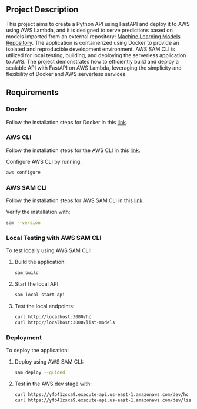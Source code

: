 ## Project Description

This project aims to create a Python API using FastAPI and deploy it to AWS using AWS Lambda, and it is designed to serve predictions based on models imported from an external repository: [Machine Learning Models Repository](https://github.com/thiagofmiranda/machine-learning-models). The application is containerized using Docker to provide an isolated and reproducible development environment. AWS SAM CLI is utilized for local testing, building, and deploying the serverless application to AWS. The project demonstrates how to efficiently build and deploy a scalable API with FastAPI on AWS Lambda, leveraging the simplicity and flexibility of Docker and AWS serverless services.

## Requirements

### Docker

Follow the installation steps for Docker in this [link](https://docs.docker.com/engine/install/).

### AWS CLI

Follow the installation steps for the AWS CLI in this [link](https://docs.aws.amazon.com/cli/latest/userguide/getting-started-install.html).

Configure AWS CLI by running:
```bash
aws configure
```

### AWS SAM CLI

Follow the installation steps for AWS SAM CLI in this [link](https://docs.aws.amazon.com/serverless-application-model/latest/developerguide/install-sam-cli.html).

Verify the installation with:
```bash
sam --version
```

### Local Testing with AWS SAM CLI

To test locally using AWS SAM CLI:

1. Build the application:
   ```bash
   sam build
   ```

2. Start the local API:
   ```bash
   sam local start-api
   ```

3. Test the local endpoints:
   ```bash
   curl http://localhost:3000/hc
   curl http://localhost:3000/list-models
   ```

### Deployment

To deploy the application:

1. Deploy using AWS SAM CLI:
   ```bash
   sam deploy --guided
   ```

2. Test in the AWS dev stage with:
   ```bash
   curl https://yfb41zsxa9.execute-api.us-east-1.amazonaws.com/dev/hc
   curl https://yfb41zsxa9.execute-api.us-east-1.amazonaws.com/dev/list-models
   ```